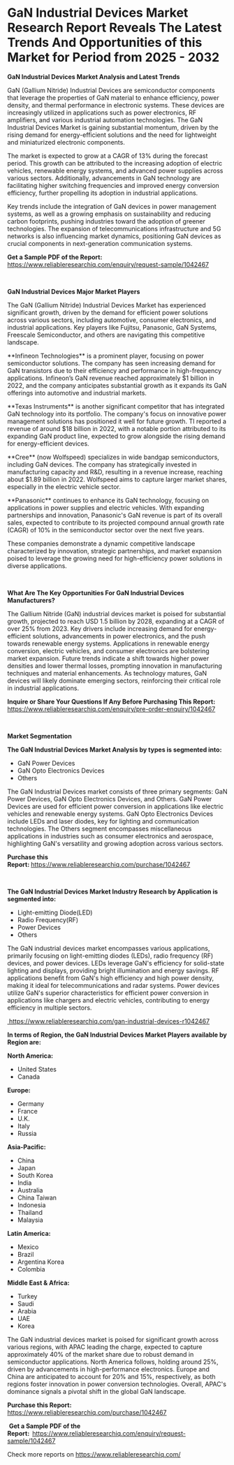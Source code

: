 <p><h1>GaN Industrial Devices Market Research Report Reveals The Latest Trends And Opportunities of this Market for Period from 2025 - 2032</h1></p><p><strong>GaN Industrial Devices Market Analysis and Latest Trends</strong></p>
<p><p>GaN (Gallium Nitride) Industrial Devices are semiconductor components that leverage the properties of GaN material to enhance efficiency, power density, and thermal performance in electronic systems. These devices are increasingly utilized in applications such as power electronics, RF amplifiers, and various industrial automation technologies. The GaN Industrial Devices Market is gaining substantial momentum, driven by the rising demand for energy-efficient solutions and the need for lightweight and miniaturized electronic components.</p><p>The market is expected to grow at a CAGR of 13% during the forecast period. This growth can be attributed to the increasing adoption of electric vehicles, renewable energy systems, and advanced power supplies across various sectors. Additionally, advancements in GaN technology are facilitating higher switching frequencies and improved energy conversion efficiency, further propelling its adoption in industrial applications. </p><p>Key trends include the integration of GaN devices in power management systems, as well as a growing emphasis on sustainability and reducing carbon footprints, pushing industries toward the adoption of greener technologies. The expansion of telecommunications infrastructure and 5G networks is also influencing market dynamics, positioning GaN devices as crucial components in next-generation communication systems.</p></p>
<p><strong>Get a Sample PDF of the Report:&nbsp;</strong> <a href="https://www.reliableresearchiq.com/enquiry/request-sample/1042467?utm_campaign=3130&utm_medium=2&utm_source=Github&utm_content=ia&utm_term=09042025&utm_id=gan-industrial-devices">https://www.reliableresearchiq.com/enquiry/request-sample/1042467</a></p>
<p>&nbsp;</p>
<p><strong>GaN Industrial Devices Major Market Players</strong></p>
<p><p>The GaN (Gallium Nitride) Industrial Devices Market has experienced significant growth, driven by the demand for efficient power solutions across various sectors, including automotive, consumer electronics, and industrial applications. Key players like Fujitsu, Panasonic, GaN Systems, Freescale Semiconductor, and others are navigating this competitive landscape.</p><p>**Infineon Technologies** is a prominent player, focusing on power semiconductor solutions. The company has seen increasing demand for GaN transistors due to their efficiency and performance in high-frequency applications. Infineon’s GaN revenue reached approximately $1 billion in 2022, and the company anticipates substantial growth as it expands its GaN offerings into automotive and industrial markets.</p><p>**Texas Instruments** is another significant competitor that has integrated GaN technology into its portfolio. The company's focus on innovative power management solutions has positioned it well for future growth. TI reported a revenue of around $18 billion in 2022, with a notable portion attributed to its expanding GaN product line, expected to grow alongside the rising demand for energy-efficient devices.</p><p>**Cree** (now Wolfspeed) specializes in wide bandgap semiconductors, including GaN devices. The company has strategically invested in manufacturing capacity and R&D, resulting in a revenue increase, reaching about $1.89 billion in 2022. Wolfspeed aims to capture larger market shares, especially in the electric vehicle sector.</p><p>**Panasonic** continues to enhance its GaN technology, focusing on applications in power supplies and electric vehicles. With expanding partnerships and innovation, Panasonic's GaN revenue is part of its overall sales, expected to contribute to its projected compound annual growth rate (CAGR) of 10% in the semiconductor sector over the next five years.</p><p>These companies demonstrate a dynamic competitive landscape characterized by innovation, strategic partnerships, and market expansion poised to leverage the growing need for high-efficiency power solutions in diverse applications.</p></p>
<p>&nbsp;</p>
<p><strong>What Are The Key Opportunities For GaN Industrial Devices Manufacturers?</strong></p>
<p><p>The Gallium Nitride (GaN) industrial devices market is poised for substantial growth, projected to reach USD 1.5 billion by 2028, expanding at a CAGR of over 25% from 2023. Key drivers include increasing demand for energy-efficient solutions, advancements in power electronics, and the push towards renewable energy systems. Applications in renewable energy conversion, electric vehicles, and consumer electronics are bolstering market expansion. Future trends indicate a shift towards higher power densities and lower thermal losses, prompting innovation in manufacturing techniques and material enhancements. As technology matures, GaN devices will likely dominate emerging sectors, reinforcing their critical role in industrial applications.</p></p>
<p><strong>Inquire or Share Your Questions If Any Before Purchasing This Report:</strong> <a href="https://www.reliableresearchiq.com/enquiry/pre-order-enquiry/1042467?utm_campaign=3130&utm_medium=2&utm_source=Github&utm_content=ia&utm_term=09042025&utm_id=gan-industrial-devices">https://www.reliableresearchiq.com/enquiry/pre-order-enquiry/1042467</a></p>
<p>&nbsp;</p>
<p><strong>Market Segmentation</strong></p>
<p><strong>The GaN Industrial Devices Market Analysis by types is segmented into:</strong></p>
<p><ul><li>GaN Power Devices</li><li>GaN Opto Electronics Devices</li><li>Others</li></ul></p>
<p><p>The GaN Industrial Devices market consists of three primary segments: GaN Power Devices, GaN Opto Electronics Devices, and Others. GaN Power Devices are used for efficient power conversion in applications like electric vehicles and renewable energy systems. GaN Opto Electronics Devices include LEDs and laser diodes, key for lighting and communication technologies. The Others segment encompasses miscellaneous applications in industries such as consumer electronics and aerospace, highlighting GaN's versatility and growing adoption across various sectors.</p></p>
<p><strong>Purchase this Report:&nbsp;</strong><a href="https://www.reliableresearchiq.com/purchase/1042467?utm_campaign=3130&utm_medium=2&utm_source=Github&utm_content=ia&utm_term=09042025&utm_id=gan-industrial-devices">https://www.reliableresearchiq.com/purchase/1042467</a></p>
<p>&nbsp;</p>
<p><strong>The GaN Industrial Devices Market Industry Research by Application is segmented into:</strong></p>
<p><ul><li>Light-emitting Diode(LED)</li><li>Radio Frequency(RF)</li><li>Power Devices</li><li>Others</li></ul></p>
<p><p>The GaN industrial devices market encompasses various applications, primarily focusing on light-emitting diodes (LEDs), radio frequency (RF) devices, and power devices. LEDs leverage GaN's efficiency for solid-state lighting and displays, providing bright illumination and energy savings. RF applications benefit from GaN's high efficiency and high power density, making it ideal for telecommunications and radar systems. Power devices utilize GaN's superior characteristics for efficient power conversion in applications like chargers and electric vehicles, contributing to energy efficiency in multiple sectors.</p></p>
<p><a href="https://www.reliableresearchiq.com/gan-industrial-devices-r1042467?utm_campaign=3130&utm_medium=2&utm_source=Github&utm_content=ia&utm_term=09042025&utm_id=gan-industrial-devices">&nbsp;https://www.reliableresearchiq.com/gan-industrial-devices-r1042467</a></p>
<p><strong>In terms of Region, the GaN Industrial Devices Market Players available by Region are:</strong></p>
<p>
    <p> <strong> North America: </strong>
        <ul>
            <li>United States</li>
            <li>Canada</li>
        </ul>
        </p> 
    <p> <strong> Europe: </strong>
        <ul>
            <li>Germany</li>
            <li>France</li>
            <li>U.K.</li>
            <li>Italy</li>
            <li>Russia</li>
        </ul>
        </p> 
    <p> <strong> Asia-Pacific: </strong>
        <ul>
            <li>China</li>
            <li>Japan</li>
            <li>South Korea</li>
            <li>India</li>
            <li>Australia</li>
            <li>China Taiwan</li>
            <li>Indonesia</li>
            <li>Thailand</li>
            <li>Malaysia</li>
        </ul>
        </p> 
    <p> <strong> Latin America: </strong>
        <ul>
            <li>Mexico</li>
            <li>Brazil</li>
            <li>Argentina Korea</li>
            <li>Colombia</li>
        </ul>
        </p> 
    <p> <strong> Middle East & Africa: </strong>
        <ul>
            <li>Turkey</li>
            <li>Saudi</li>
            <li>Arabia</li>
            <li>UAE</li>
            <li>Korea</li>
        </ul>
    </p>
    </p>
<p><p>The GaN industrial devices market is poised for significant growth across various regions, with APAC leading the charge, expected to capture approximately 40% of the market share due to robust demand in semiconductor applications. North America follows, holding around 25%, driven by advancements in high-performance electronics. Europe and China are anticipated to account for 20% and 15%, respectively, as both regions foster innovation in power conversion technologies. Overall, APAC's dominance signals a pivotal shift in the global GaN landscape.</p></p>
<p><strong>Purchase this Report: </strong><a href="https://www.reliableresearchiq.com/purchase/1042467?utm_campaign=3130&utm_medium=2&utm_source=Github&utm_content=ia&utm_term=09042025&utm_id=gan-industrial-devices">https://www.reliableresearchiq.com/purchase/1042467</a></p>
<p>&nbsp;<strong>Get a Sample PDF of the Report:&nbsp;&nbsp;</strong><a href="https://www.reliableresearchiq.com/enquiry/request-sample/1042467?utm_campaign=3130&utm_medium=2&utm_source=Github&utm_content=ia&utm_term=09042025&utm_id=gan-industrial-devices">https://www.reliableresearchiq.com/enquiry/request-sample/1042467</a></p>
<p><strong></strong></p>
<p>Check more reports on <a href="https://www.reliableresearchiq.com/?utm_campaign=3130&utm_medium=2&utm_source=Github&utm_content=ia&utm_term=09042025&utm_id=gan-industrial-devices">https://www.reliableresearchiq.com/</a></p>